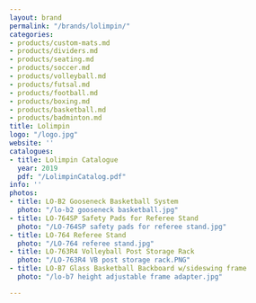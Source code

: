 ```yaml
---
layout: brand
permalink: "/brands/lolimpin/"
categories:
- products/custom-mats.md
- products/dividers.md
- products/seating.md
- products/soccer.md
- products/volleyball.md
- products/futsal.md
- products/football.md
- products/boxing.md
- products/basketball.md
- products/badminton.md
title: Lolimpin
logo: "/logo.jpg"
website: ''
catalogues:
- title: Lolimpin Catalogue
  year: 2019
  pdf: "/LolimpinCatalog.pdf"
info: ''
photos:
- title: LO-B2 Gooseneck Basketball System
  photo: "/lo-b2 gooseneck basketball.jpg"
- title: LO-764SP Safety Pads for Referee Stand
  photo: "/LO-764SP safety pads for referee stand.jpg"
- title: LO-764 Referee Stand
  photo: "/LO-764 referee stand.jpg"
- title: LO-763R4 Volleyball Post Storage Rack
  photo: "/LO-763R4 VB post storage rack.PNG"
- title: LO-B7 Glass Basketball Backboard w/sideswing frame
  photo: "/lo-b7 height adjustable frame adapter.jpg"

---
```


